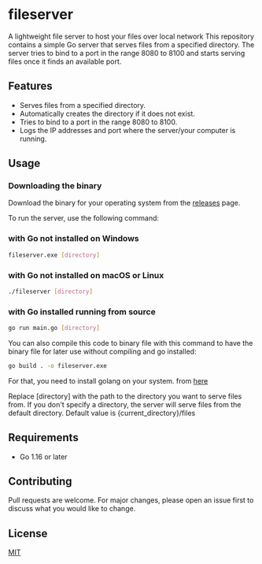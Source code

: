# fileserver
A lightweight file server to host your files over local network
This repository contains a simple Go server that serves files from a specified directory. The server tries to bind to a port in the range 8080 to 8100 and starts serving files once it finds an available port.


## Features

- Serves files from a specified directory.
- Automatically creates the directory if it does not exist.
- Tries to bind to a port in the range 8080 to 8100.
- Logs the IP addresses and port where the server/your computer is running.

## Usage

### Downloading the binary
Download the binary for your operating system from the [releases](https://github.com/niima/fileserver/releases/tag/v1.0.0) page.

To run the server, use the following command:

### with Go not installed on Windows
```bash
fileserver.exe [directory]
```

### with Go not installed on macOS or Linux
```bash
./fileserver [directory]
```

### with Go installed running from source
```bash
go run main.go [directory]
```

You can also compile this code to binary file with this command to have the binary file for later use without compiling and go installed:
```bash
go build . -o fileserver.exe
```
For that, you need to install golang on your system. from [here](https://golang.org/doc/install)




Replace [directory] with the path to the directory you want to serve files from. If you don't specify a directory, the server will serve files from the default directory.
Default value is {current_directory}/files
## Requirements
- Go 1.16 or later

## Contributing
Pull requests are welcome. For major changes, please open an issue first to discuss what you would like to change.

## License

[MIT](https://choosealicense.com/licenses/mit/)